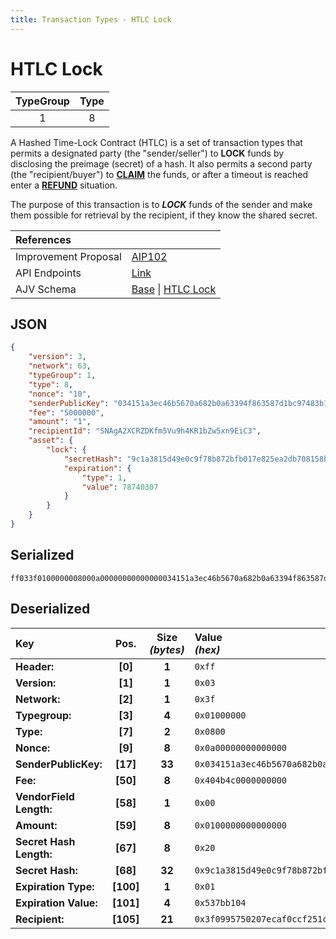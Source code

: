 ```yaml
---
title: Transaction Types - HTLC Lock
---
```


# HTLC Lock

| TypeGroup | Type  |
| :-------: | :---: |
|     1     |   8   |

A Hashed Time-Lock Contract (HTLC) is a set of transaction types that permits a designated party (the "sender/seller") to **LOCK** funds by disclosing the preimage (secret) of a hash. It also permits a second party (the "recipient/buyer") to [**CLAIM**](/docs/core/transactions/types/htlc-claim) the funds, or after a timeout is reached enter a [**REFUND**](/docs/core/transactions/types/htlc-refund) situation.

The purpose of this transaction is to _**LOCK**_ funds of the sender and make them possible for retrieval by the recipient, if they know the shared secret.

| References           |                                                                                                                                                                                                                                                                                                                       |
| :------------------- | :-------------------------------------------------------------------------------------------------------------------------------------------------------------------------------------------------------------------------------------------------------------------------------------------------------------------- |
| Improvement Proposal | [AIP102](https://github.com/ArkEcosystem/AIPs/blob/master/AIPS/aip-102.md)                                                                                                                                                                                                                                            |
| API Endpoints        | [Link](/docs/api/public-rest-api/endpoints/transactions)                                                                                                                                                                                                                                                              |
| AJV Schema           | [Base](https://github.com/Solar-network/core/blob/0c03aaf1feebb77bd33117110c358636bf14d9c0/packages/crypto/src/transactions/types/schemas.ts#L17-L46) \| [HTLC Lock](https://github.com/Solar-network/core/blob/0c03aaf1feebb77bd33117110c358636bf14d9c0/packages/crypto/src/transactions/types/schemas.ts#L266-L297) |

## JSON

```json
{
    "version": 3,
    "network": 63,
    "typeGroup": 1,
    "type": 8,
    "nonce": "10",
    "senderPublicKey": "034151a3ec46b5670a682b0a63394f863587d1bc97483b1b6c70eb58e7f0aed192",
    "fee": "5000000",
    "amount": "1",
    "recipientId": "SNAgA2XCRZDKfm5Vu9h4KR1bZw5xn9EiC3",
    "asset": {
        "lock": {
            "secretHash": "9c1a3815d49e0c9f78b872bfb017e825ea2db708158b70815526a830c85912b4",
            "expiration": {
                "type": 1,
                "value": 78740307
            }
        }
    }
}
```

## Serialized

```shell
ff033f0100000008000a00000000000000034151a3ec46b5670a682b0a63394f863587d1bc97483b1b6c70eb58e7f0aed192404b4c0000000000000100000000000000029c1a3815d49e0c9f78b872bfb017e825ea2db708158b70815526a830c85912b401537bb1043f0995750207ecaf0ccf251c1265b92ad84f553662
```

## Deserialized

| Key                     |   Pos.    | Size<br/>_(bytes)_ | Value<br/>_(hex)_                                                      |
| :---------------------- | :-------: | :----------------: | :--------------------------------------------------------------------- |
| **Header:**             |  **[0]**  |       **1**        | `0xff`                                                                 |
| **Version:**            |  **[1]**  |       **1**        | `0x03`                                                                 |
| **Network:**            |  **[2]**  |       **1**        | `0x3f`                                                                 |
| **Typegroup:**          |  **[3]**  |       **4**        | `0x01000000`                                                           |
| **Type:**               |  **[7]**  |       **2**        | `0x0800`                                                               |
| **Nonce:**              |  **[9]**  |       **8**        | `0x0a00000000000000`                                                   |
| **SenderPublicKey:**    | **[17]**  |       **33**       | `0x034151a3ec46b5670a682b0a63394f863587d1bc97483b1b6c70eb58e7f0aed192` |
| **Fee:**                | **[50]**  |       **8**        | `0x404b4c0000000000`                                                   |
| **VendorField Length:** | **[58]**  |       **1**        | `0x00`                                                                 |
| **Amount:**             | **[59]**  |       **8**        | `0x0100000000000000`                                                   |
| **Secret Hash Length:** | **[67]**  |       **8**        | `0x20`                                                                 |
| **Secret Hash:**        | **[68]**  |       **32**       | `0x9c1a3815d49e0c9f78b872bfb017e825ea2db708158b70815526a830c85912b4`   |
| **Expiration Type:**    | **[100]** |       **1**        | `0x01`                                                                 |
| **Expiration Value:**   | **[101]** |       **4**        | `0x537bb104`                                                           |
| **Recipient:**          | **[105]** |       **21**       | `0x3f0995750207ecaf0ccf251c1265b92ad84f553662`                         |

